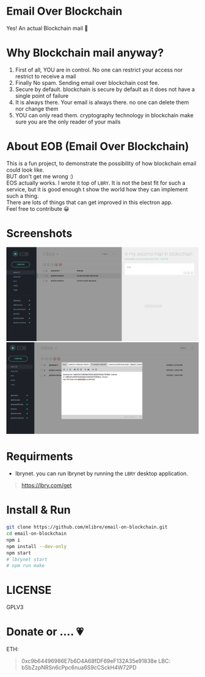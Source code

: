 # Email Over Blockchain
Yes! An actual Blockchain mail :green_heart:

# Why Blockchain mail anyway?
1. First of all, YOU are in control. No one can restrict your access nor restrict to receive a mail
2. Finally No spam. Sending email over blockchain cost fee.
3. Secure by default. blockchain is secure by default as it does not have a single point of failure
4. It is always there. Your email is always there. no one can delete them nor change them
5. YOU can only read them. cryptography technology in blockchain make sure you are the only reader of your mails

# About EOB (Email Over Blockchain)
This is a fun project, to demonstrate the possibility of how blockchain email could look like.  
BUT don't get me wrong :)  
EOS actually works. I wrote it top of `LBRY`.  It is not the best fit for such a service, but it is good enough t show the world how they can implement such a thing.  
There are lots of things that can get improved in this electron app.  
Feel free to contribute :grinning: 

# Screenshots
![screenshot](screenshot.png)
![screenshot](screenshot_2.png)

# Requirments
* lbrynet. you can run lbrynet by running the `LBRY` desktop application.
> https://lbry.com/get

# Install & Run
```bash
git clone https://github.com/mlibre/email-on-blockchain.git
cd email-on-blockchain
npm i
npm install --dev-only
npm start
# lbrynet start
# npm run make
```

# LICENSE
GPLV3

Donate or .... :heartpulse:
=======
ETH:
> 0xc9b64496986E7b6D4A68fDF69eF132A35e91838e
LBC:
> bSbZzpNRSn6cPpc6nua6S9cCSckH4W72PD